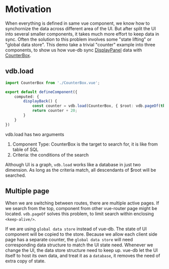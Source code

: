 # Motivation

When everything is defined in same vue component, we know how to synchornize the data across different area of the UI. 
But after split the UI into several smaller components, it takes much more effort to keep data in sync.
Often the solution to this problem involves some "state lifting" or "global data store".
This demo take a trivial "counter" example into three components, to show us how vue-db sync [DisplayPanel](./src/components/DisplayPanel.vue) data with [CounterBox](./src/components/CounterBox.vue).

## vdb.load

```ts
import CounterBox from './CounterBox.vue';

export default defineComponent({
    computed: {
        displayBack() {
            const counter = vdb.load(CounterBox, { $root: vdb.pageOf(this) })?.count || 0;
            return counter + 20;
        }
    }
})
```

vdb.load has two arguments

1. Component Type: CounterBox is the target to search for, it is like from table of SQL
2. Criteria: the conditions of the search

Although UI is a graph, `vdb.load` works like a database in just two dimension. As long as the criteria match, all descendants of $root will be searched.

## Multiple page

When we are switching between routes, there are multiple active pages. If we search from the top, component from other vue-router page might be located. `vdb.pageOf` solves this problem, to limit search within enclosing `<keep-alive/>`.

If we are using `global data store` instead of vue-db. The state of UI component will be copied to the store. Because we allow each client side page has a separate counter, the `global data store` will need corresponding data structure to match the UI state need. Whenever we change the UI, the data store structure need to keep up. vue-db let the UI itself to host its own data, and treat it as a `database`, it removes the need of extra copy of state.
